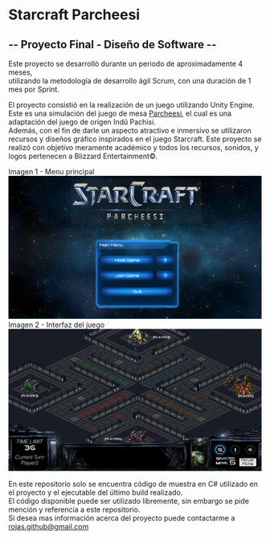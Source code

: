 # Starcraft Parcheesi
## -- Proyecto Final - Diseño de Software --  

Este proyecto se desarrolló durante un periodo de aproximadamente 4 meses,  
utilizando la metodología de desarrollo ágil Scrum, con una duración de 1 mes por Sprint.

El proyecto consistió en la realización de un juego utilizando Unity Engine.  
Este es una simulación del juego de mesa [Parcheesi](https://es.wikipedia.org/wiki/Parcheesi), el cual es una adaptación del juego de origen Indú Pachisi.  
Además, con el fin de darle un aspecto atractivo e inmersivo se utilizaron recursos y diseños gráfico inspirados en el juego
Starcraft. Este proyecto se realizó con objetivo meramente académico y todos los recursos, sonidos, y logos pertenecen a Blizzard Entertainment©. 

Imagen 1 - Menu principal
![Alt text](/ScreenShot/menu.PNG?raw=true "Menu Principal") 
Imagen 2 - Interfaz del juego
![Alt text](/ScreenShot/in.PNG?raw=true "Ingame UI")

En este repositorio solo se encuentra código de muestra en C# utilizado en el proyecto y el ejecutable del último build realizado.  
El código disponible puede ser utilizado libremente, sin embargo se pide mención y referencia a este repositorio.   
Si desea mas información acerca del proyecto puede contactarme a rojas.github@gmail.com 
